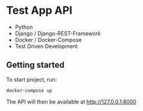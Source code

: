 # Test App API
 - Python
 - Django / Django-REST-Framework
 - Docker / Docker-Compose
 - Test Driven Development

## Getting started

To start project, run:

```
docker-compose up
```

The API will then be available at http://127.0.0.1:8000
